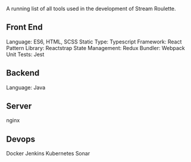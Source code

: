 A running list of all tools used in the development of Stream Roulette.

## Front End

Language: ES6, HTML, SCSS
Static Type: Typescript
Framework: React
Pattern Library: Reactstrap
State Management: Redux
Bundler: Webpack
Unit Tests: Jest

## Backend

Language: Java

## Server

nginx

## Devops

Docker
Jenkins
Kubernetes
Sonar